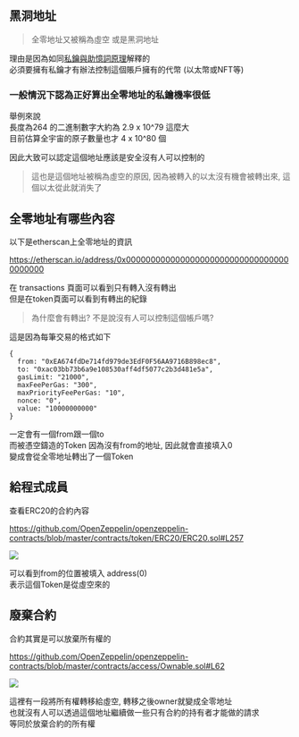 ## 黑洞地址

> 全零地址又被稱為虛空 或是黑洞地址

理由是因為如同[私鑰與助憶詞原理](https://web3-blog-remix.vercel.app/posts/1)解釋的  
必須要擁有私鑰才有辦法控制這個賬戶擁有的代幣 (以太幣或NFT等)   

### 一般情況下認為正好算出全零地址的私鑰機率很低

舉例來說  
長度為264 的二進制數字大約為 2.9 x 10^79 這麼大  
目前估算全宇宙的原子數量也才 4 x 10^80 個

因此大致可以認定這個地址應該是安全沒有人可以控制的

> 這也是這個地址被稱為虛空的原因, 因為被轉入的以太沒有機會被轉出來, 這個以太從此就消失了

## 全零地址有哪些內容

以下是etherscan上全零地址的資訊

https://etherscan.io/address/0x0000000000000000000000000000000000000000

在 transactions 頁面可以看到只有轉入沒有轉出  
但是在token頁面可以看到有轉出的紀錄

> 為什麼會有轉出? 不是說沒有人可以控制這個帳戶嗎?

這是因為每筆交易的格式如下
```
{
  from: "0xEA674fdDe714fd979de3EdF0F56AA9716B898ec8",
  to: "0xac03bb73b6a9e108530aff4df5077c2b3d481e5a",
  gasLimit: "21000",
  maxFeePerGas: "300",
  maxPriorityFeePerGas: "10",
  nonce: "0",
  value: "10000000000"
}
```

一定會有一個from跟一個to  
而被憑空鑄造的Token 因為沒有from的地址, 因此就會直接填入0  
變成會從全零地址轉出了一個Token

## 給程式成員

查看ERC20的合約內容

https://github.com/OpenZeppelin/openzeppelin-contracts/blob/master/contracts/token/ERC20/ERC20.sol#L257

![](https://slabstatic.com/prod/uploads/h8mmamgy/posts/images/p2KnnKtXTvawdKpXGWzToNkh.png)

可以看到from的位置被填入 address(0)  
表示這個Token是從虛空來的

## 廢棄合約

合約其實是可以放棄所有權的

https://github.com/OpenZeppelin/openzeppelin-contracts/blob/master/contracts/access/Ownable.sol#L62

![](https://slabstatic.com/prod/uploads/h8mmamgy/posts/images/7u1BN6T5OZ58MOne1Z269IiQ.png)

這裡有一段將所有權轉移給虛空, 轉移之後owner就變成全零地址   
也就沒有人可以透過這個地址繼續做一些只有合約的持有者才能做的請求  
等同於放棄合約的所有權
